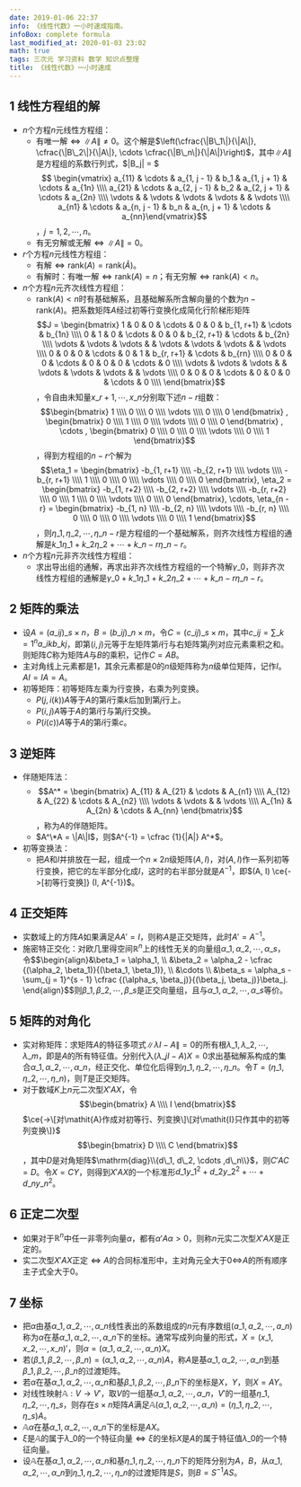 ```yaml
---
date: 2019-01-06 22:37
info: 《线性代数》一小时速成指南。
infoBox: complete formula
last_modified_at: 2020-01-03 23:02
math: true
tags: 三次元 学习资料 数学 知识点整理
title: 《线性代数》一小时速成
---
```

## 1 线性方程组的解
* $n$个方程$n$元线性方程组：
  * 有唯一解$\iff \|A\| \neq 0$。这个解是$\left(\cfrac{\|B\_1\|}{\|A\|}, \cfrac{\|B\_2\|}{\|A\|}, \cdots \cfrac{\|B\_n\|}{\|A\|}\right)$，其中$\|A\|$是方程组的系数行列式，$\|B_j\| = $ $$ \begin{vmatrix} a_{11} & \cdots & a_{1, j - 1} & b_1 & a_{1, j + 1} & \cdots & a_{1n} \\\\ a_{21} & \cdots & a_{2, j - 1} & b_2 & a_{2, j + 1} & \cdots & a_{2n} \\\\ \vdots & & \vdots & \vdots & \vdots & & \vdots \\\\  a_{n1} & \cdots & a_{n, j - 1} & b_n & a_{n, j + 1} & \cdots & a_{nn}\end{vmatrix}$$，$j = 1, 2, \cdots , n$。
  * 有无穷解或无解$\iff \|A\| = 0$。
* $r$个方程$n$元线性方程组：
  * 有解$\iff \mathrm{rank}(A) = \mathrm{rank}(\widetilde A)$。
  * 有解时：有唯一解$\iff \mathrm{rank}(A) = n$；有无穷解$\iff \mathrm{rank}(A) < n$。
* $n$个方程$n$元齐次线性方程组：
  * $\mathrm{rank}(A) < n$时有基础解系，且基础解系所含解向量的个数为$n - \mathrm{rank}(A)$。把系数矩阵$A$经过初等行变换化成简化行阶梯形矩阵$$J = \begin{bmatrix} 1 & 0 & 0 & \cdots & 0 & 0 & b_{1, r+1} & \cdots & b_{1n} \\\\ 0 & 1 & 0 & \cdots & 0 & 0 & b_{2, r+1} & \cdots & b_{2n} \\\\ \vdots & \vdots & \vdots &  & \vdots & \vdots & \vdots &  & \vdots \\\\ 0 & 0 & 0 & \cdots & 0 & 1 & b_{r, r+1} & \cdots & b_{rn} \\\\ 0 & 0 & 0 & \cdots & 0 & 0 & 0 & \cdots & 0 \\\\ \vdots & \vdots & \vdots &  & \vdots & \vdots & \vdots &  & \vdots \\\\ 0 & 0 & 0 & \cdots & 0 & 0 & 0 & \cdots & 0 \\\\  \end{bmatrix}$$，令自由未知量$x\_{r+1}, \cdots , x\_n$分别取下述$n - r$组数：$$\begin{bmatrix} 1 \\\\ 0 \\\\ 0 \\\\ \vdots \\\\ 0 \\\\ 0 \end{bmatrix} , \begin{bmatrix} 0 \\\\ 1 \\\\ 0 \\\\ \vdots \\\\ 0 \\\\ 0 \end{bmatrix} , \cdots , \begin{bmatrix} 0 \\\\ 0 \\\\ 0 \\\\ \vdots \\\\ 0 \\\\ 1 \end{bmatrix}$$，得到方程组的$n - r$个解为$$\eta_1 = \begin{bmatrix} -b_{1, r+1} \\\\ -b_{2, r+1} \\\\ \vdots \\\\ -b_{r, r+1} \\\\ 1 \\\\ 0 \\\\ 0 \\\\ \vdots \\\\ 0 \\\\ 0 \end{bmatrix}, \eta_2 = \begin{bmatrix} -b_{1, r+2} \\\\ -b_{2, r+2} \\\\ \vdots \\\\ -b_{r, r+2} \\\\ 0 \\\\ 1 \\\\ 0 \\\\ \vdots \\\\ 0 \\\\ 0 \end{bmatrix}, \cdots, \eta_{n - r} = \begin{bmatrix} -b_{1, n} \\\\ -b_{2, n} \\\\ \vdots \\\\ -b_{r, n} \\\\ 0 \\\\ 0 \\\\ 0 \\\\ \vdots \\\\ 0 \\\\ 1 \end{bmatrix}$$，则$\eta\_1, \eta\_2, \cdots, \eta\_{n - r}$是方程组的一个基础解系，则齐次线性方程组的通解是$k\_1\eta\_1 + k\_2\eta\_2 + \cdots + k\_{n - r}\eta\_{n - r}$。
* $n$个方程$n$元非齐次线性方程组：
  * 求出导出组的通解，再求出非齐次线性方程组的一个特解$\gamma\_0$，则非齐次线性方程组的通解是$\gamma\_0 + k\_1\eta\_1 + k\_2\eta\_2 + \cdots + k\_{n - r}\eta\_{n - r}$。

## 2 矩阵的乘法
* 设$A = (a\_{ij})\_{s \times n}$，$B = (b\_{ij})\_{n \times m}$，令$C = (c\_{ij})\_{s \times m}$，其中$c\_{ij} = \sum\limits\_{k = 1}^{n} a\_{ik}b\_{kj}$，即第$(i, j)$元等于左矩阵第$i$行与右矩阵第$j$列对应元素乘积之和。则矩阵$C$称为矩阵$A$与$B$的乘积，记作$C = AB$。
* 主对角线上元素都是$1$，其余元素都是$0$的$n$级矩阵称为$n$级单位矩阵，记作$I$。$AI = IA = A$。
* 初等矩阵：初等矩阵左乘为行变换，右乘为列变换。
  * $P(j, i(k))A$等于$A$的第$i$行乘$k$后加到第$j$行上。
  * $P(i, j)A$等于$A$的第$i$行与第$j$行交换。
  * $P(i(c))A$等于$A$的第$i$行乘$c$。

## 3 逆矩阵
* 伴随矩阵法：
  * $$A^* = \begin{bmatrix} A_{11} & A_{21} & \cdots & A_{n1} \\\\ A_{12} & A_{22} & \cdots & A_{n2} \\\\ \vdots & \vdots &  & \vdots \\\\ A_{1n} & A_{2n} & \cdots & A_{nn} \end{bmatrix}$$，称为$A$的伴随矩阵。
  * $A^\*A = \|A\|I$，则$A^{-1} = \cfrac {1}{\|A\|} A^*\$。
* 初等变换法：
  * 把$A$和$I$并排放在一起，组成一个$n \times 2n$级矩阵$(A, I)$，对$(A, I)$作一系列初等行变换，把它的左半部分化成$I$，这时的右半部分就是$A^{-1}$，即$(A, I) \ce{->[初等行变换]} (I, A^{-1})$。

## 4 正交矩阵
* 实数域上的方阵$A$如果满足$AA' = I$，则称$A$是正交矩阵，此时$A' = A^{-1}$。
* 施密特正交化：对欧几里得空间$\mathbb R^n$上的线性无关的向量组$\alpha\_1, \alpha\_2, \cdots ,\alpha\_s$，令\$\$\begin{align}&\beta\_1 = \alpha\_1, \\\\ &\beta\_2 = \alpha\_2 - \cfrac {(\alpha\_2, \beta\_1)}{(\beta\_1, \beta\_1)}, \\\\ &\cdots \\\\ &\beta\_s = \alpha\_s - \sum\_{j = 1}^{s - 1} \cfrac {(\alpha\_s, \beta\_j)}{(\beta\_j, \beta\_j)}\beta\_j. \end{align}\$\$则$\beta\_1, \beta\_2, \cdots ,\beta\_s$是正交向量组，且与$\alpha\_1, \alpha\_2, \cdots ,\alpha\_s$等价。

## 5 矩阵的对角化
* 实对称矩阵：求矩阵$A$的特征多项式$\|\lambda I - A\| = 0$的所有根$\lambda\_1, \lambda\_2, \cdots ,\lambda\_m$，即是$A$的所有特征值。分别代入$(\lambda\_j I - A)X = 0$求出基础解系构成的集合$\alpha\_1, \alpha\_2, \cdots ,\alpha\_n$，经正交化、单位化后得到$\eta\_1, \eta\_2, \cdots ,\eta\_n$。令$T = (\eta\_1, \eta\_2, \cdots ,\eta\_n)$，则$T$是正交矩阵。
* 对于数域$K$上$n$元二次型$X'AX$，令$$\begin{bmatrix} A \\\\ I \end{bmatrix}$$ $\ce{->\[对\mathit{A}作成对初等行、列变换\]\[对\mathit{I}只作其中的初等列变换\]}$ $$\begin{bmatrix} D \\\\ C \end{bmatrix}$$，其中$D$是对角矩阵$\mathrm{diag}\\{d\_1, d\_2, \cdots ,d\_n\\}$，则$C'AC = D$。令$X = CY$，则得到$X'AX$的一个标准形$d\_1y\_1^2 + d\_2y\_2^2 + \cdots + d\_ny\_n^2$。

## 6 正定二次型
* 如果对于$\mathbb R^n$中任一非零列向量$\alpha$，都有$\alpha' A \alpha > 0$，则称$n$元实二次型$X'AX$是正定的。
* 实二次型$X'AX$正定$\iff A$的合同标准形中，主对角元全大于$0 \iff$$A$的所有顺序主子式全大于$0$。

## 7 坐标
* 把$\alpha$由基$\alpha\_1, \alpha\_2, \cdots ,\alpha\_n$线性表出的系数组成的$n$元有序数组$(a\_1, a\_2, \cdots ,a\_n)$称为$\alpha$在基$\alpha\_1, \alpha\_2, \cdots ,\alpha\_n$下的坐标。通常写成列向量的形式，$X = (x\_1, x\_2, \cdots ,x\_n)'$，则$\alpha = (\alpha\_1, \alpha\_2, \cdots ,\alpha\_n) X$。
* 若$(\beta\_1, \beta\_2, \cdots ,\beta\_n) = (\alpha\_1, \alpha\_2, \cdots ,\alpha\_n)A$，称$A$是基$\alpha\_1, \alpha\_2, \cdots ,\alpha\_n$到基$\beta\_1, \beta\_2, \cdots ,\beta\_n$的过渡矩阵。
* 若$\alpha$在基$\alpha\_1, \alpha\_2, \cdots ,\alpha\_n$和基$\beta\_1, \beta\_2, \cdots ,\beta\_n$下的坐标是$X$，$Y$，则$X = AY$。
* 对线性映射$\mathbb A: V \rightarrow V'$，取$V$的一组基$\alpha\_1, \alpha\_2, \cdots ,\alpha\_n$，$V'$的一组基$\eta\_1, \eta\_2, \cdots ,\eta\_s$，则存在$s \times n$矩阵$A$满足$\mathbb A(\alpha\_1, \alpha\_2, \cdots ,\alpha\_n) = (\eta\_1, \eta\_2, \cdots ,\eta\_s)A$。
* $\mathbb A\alpha$在基$\alpha\_1, \alpha\_2, \cdots ,\alpha\_n$下的坐标是$AX$。
* $\xi$是$\mathbb A$的属于$\lambda\_0$的一个特征向量$\iff \xi$的坐标$X$是$A$的属于特征值$\lambda\_0$的一个特征向量。
* 设$\mathbb A$在基$\alpha\_1, \alpha\_2, \cdots ,\alpha\_n$和基$\eta\_1, \eta\_2, \cdots ,\eta\_n$下的矩阵分别为$A$，$B$，从$\alpha\_1, \alpha\_2, \cdots ,\alpha\_n$到$\eta\_1, \eta\_2, \cdots ,\eta\_n$的过渡矩阵是$S$，则$B = S^{-1}AS$。
